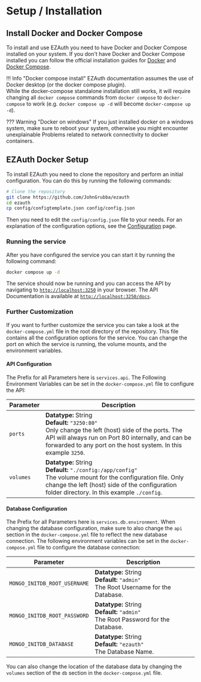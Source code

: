 # Setup / Installation

## Install Docker and Docker Compose

To install and use EZAuth you need to have Docker and Docker Compose installed on your system. If you don't have Docker and Docker Compose installed you can follow the official installation guides for [Docker](https://docs.docker.com/get-docker/) and [Docker Compose](https://docs.docker.com/compose/install/).

!!! Info "Docker compose install"
    EZAuth documentation assumes the use of Docker desktop (or the docker compose plugin).  
    While the docker-compose standalone installation still works, it will require changing all `docker compose` commands from `docker compose` to `docker-compose` to work (e.g. `docker compose up -d` will become `docker-compose up -d`).

??? Warning "Docker on windows"
    If you just installed docker on a windows system, make sure to reboot your system, otherwise you might encounter unexplainable Problems related to network connectivity to docker containers.

## EZAuth Docker Setup

To install EZAuth you need to clone the repository and perform an initial 
configuration. You can do this by running the following commands:


``` bash
# Clone the repository
git clone https://github.com/JohnGrubba/ezauth
cd ezauth
cp config/configtemplate.json config/config.json
```

Then you need to edit the `config/config.json` file to your needs.
For an explanation of the configuration options, see the [Configuration](configuration.md) page.

### Running the service
After you have configured the service you can start it by running the following command:

``` bash
docker compose up -d
```
The service should now be running and you can access the API by navigating to <a href="http://localhost:3250">`http://localhost:3250`</a> in your browser. The API Documentation is available at <a href="http://localhost:3250/docs">`http://localhost:3250/docs`</a>.

### Further Customization
If you want to further customize the service you can take a look at the `docker-compose.yml` file in the root directory of the repository. This file contains all the configuration options for the service. You can change the port on which the service is running, the volume mounts, and the environment variables.

#### API Configuration
The Prefix for all Parameters here is `services.api`.
The Following Environment Variables can be set in the `docker-compose.yml` file to configure the API:


|  Parameter | Description |
|------------|-------------|
| `ports` | **Datatype:** String <br> **Default:** `"3250:80"` <br> Only change the left (host) side of the ports. The API will always run on Port 80 internally, and can be forwarded to any port on the host system. In this example `3250`. |
| `volumes` | **Datatype:** String <br> **Default:** `"./config:/app/config"` <br> The volume mount for the configuration file. Only change the left (host) side of the configuration folder directory. In this example `./config`. |

#### Database Configuration
The Prefix for all Parameters here is `services.db.environment`.
When changing the database configuration, make sure to also change the `api` section in the `docker-compose.yml` file to reflect the new database connection.
The following environment variables can be set in the `docker-compose.yml` file to configure the database connection:

|  Parameter | Description |
|------------|-------------|
| `MONGO_INITDB_ROOT_USERNAME` | **Datatype:** String <br> **Default:** `"admin"` <br> The Root Username for the Database. |
| `MONGO_INITDB_ROOT_PASSWORD` | **Datatype:** String <br> **Default:** `"admin"` <br> The Root Password for the Database. |
| `MONGO_INITDB_DATABASE` | **Datatype:** String <br> **Default:** `"ezauth"` <br> The Database Name. |

You can also change the location of the database data by changing the `volumes` section of the `db` section in the `docker-compose.yml` file.